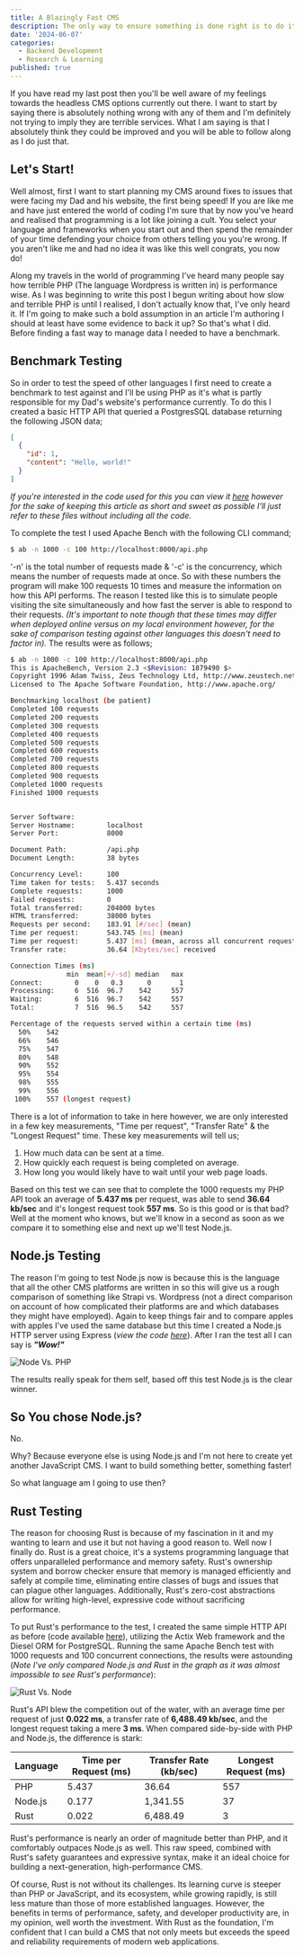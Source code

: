 ```yaml
---
title: A Blazingly Fast CMS
description: The only way to ensure something is done right is to do it yourself!
date: '2024-06-07'
categories:
  - Backend Development
  - Research & Learning
published: true
---
```


If you have read my last post then you'll be well aware of my feelings towards the headless CMS options currently out there. I want to start by saying there is absolutely nothing wrong with any of them and I'm definitely not trying to imply they are terrible services. What I am saying is that I absolutely think they could be improved and you will be able to follow along as I do just that.

## Let's Start!

Well almost, first I want to start planning my CMS around fixes to issues that were facing my Dad and his website, the first being speed! If you are like me and have just entered the world of coding I'm sure that by now you've heard and realised that programming is a lot like joining a cult. You select your language and frameworks when you start out and then spend the remainder of your time defending your choice from others telling you you're wrong. If you aren't like me and had no idea it was like this well congrats, you now do!

Along my travels in the world of programming I've heard many people say how terrible PHP (The language Wordpress is written in) is performance wise. As I was beginning to write this post I begun writing about how slow and terrible PHP is until I realised, I don't actually know that, I've only heard it. If I'm going to make such a bold assumption in an article I'm authoring I should at least have some evidence to back it up? So that's what I did. Before finding a fast way to manage data I needed to have a benchmark.

## Benchmark Testing

So in order to test the speed of other languages I first need to create a benchmark to test against and I'll be using PHP as it's what is partly responsible for my Dad's website's performance currently. To do this I created a basic HTTP API that queried a PostgresSQL database returning the following JSON data;
```json
[
  {
    "id": 1,
    "content": "Hello, world!"
  }
]
```

*If you're interested in the code used for this you can view it [here](https://github.com/JordanRobo/API_Speed_Tests) however for the sake of keeping this article as short and sweet as possible I'll just refer to these files without including all the code.*

To complete the test I used Apache Bench with the following CLI command;

```bash
$ ab -n 1000 -c 100 http://localhost:8000/api.php
```

'-n' is the total number of requests made & '-c' is the concurrency, which means the number of requests made at once. So with these numbers the program will make 100 requests 10 times and measure the information on how this API performs. The reason I tested like this is to simulate people visiting the site simultaneously and how fast the server is able to respond to their requests. *(It's important to note though that these times may differ when deployed online versus on my local environment however, for the sake of comparison testing against other languages this doesn't need to factor in).* The results were as follows;

```bash
$ ab -n 1000 -c 100 http://localhost:8000/api.php
This is ApacheBench, Version 2.3 <$Revision: 1879490 $>
Copyright 1996 Adam Twiss, Zeus Technology Ltd, http://www.zeustech.net/
Licensed to The Apache Software Foundation, http://www.apache.org/

Benchmarking localhost (be patient)
Completed 100 requests
Completed 200 requests
Completed 300 requests
Completed 400 requests
Completed 500 requests
Completed 600 requests
Completed 700 requests
Completed 800 requests
Completed 900 requests
Completed 1000 requests
Finished 1000 requests


Server Software:
Server Hostname:        localhost
Server Port:            8000

Document Path:          /api.php
Document Length:        38 bytes

Concurrency Level:      100
Time taken for tests:   5.437 seconds
Complete requests:      1000
Failed requests:        0
Total transferred:      204000 bytes
HTML transferred:       38000 bytes
Requests per second:    183.91 [#/sec] (mean)
Time per request:       543.745 [ms] (mean)
Time per request:       5.437 [ms] (mean, across all concurrent requests)
Transfer rate:          36.64 [Kbytes/sec] received

Connection Times (ms)
              min  mean[+/-sd] median   max
Connect:        0    0   0.3      0       1
Processing:     6  516  96.7    542     557
Waiting:        6  516  96.7    542     557
Total:          7  516  96.5    542     557

Percentage of the requests served within a certain time (ms)
  50%    542
  66%    546
  75%    547
  80%    548
  90%    552
  95%    554
  98%    555
  99%    556
 100%    557 (longest request)
```



There is a lot of information to take in here however, we are only interested in a few key measurements,  "Time per request", "Transfer Rate" & the "Longest Request" time.  These key measurements will tell us;

1. How much data can be sent at a time.
2. How quickly each request is being completed on average.
3. How long you would likely have to wait until your web page loads.

Based on this test we can see that to complete the 1000 requests my PHP API took an average of **5.437 ms** per request, was able to send **36.64 kb/sec** and it's longest request took **557 ms**. So is this good or is that bad? Well at the moment who knows, but we'll know in a second as soon as we compare it to something else and next up we'll test Node.js.

## Node.js Testing

The reason I'm going to test Node.js now is because this is the language that all the other CMS platforms are written in so this will give us a rough comparison of something like Strapi vs. Wordpress (not a direct comparison on account of how complicated their platforms are and which databases they might have employed). Again to keep things fair and to compare apples with apples I've used the same database but this time I created a Node.js HTTP server using Express (*view the code [here](https://github.com/JordanRobo/API_Speed_Tests/blob/main/Node/index.js)*). After I ran the test all I can say is ***"Wow!"***

![Node Vs. PHP](/images/node_vs_php.webp)

The results really speak for them self, based off this test Node.js is the clear winner.

## So You chose Node.js?

No.

Why? Because everyone else is using Node.js and I'm not here to create yet another JavaScript CMS. I want to build something better, something faster!

So what language am I going to use then?

## Rust Testing

The reason for choosing Rust is because of my fascination in it and my wanting to learn and use it but not having a good reason to. Well now I finally do. Rust is a great choice, it's a systems programming language that offers unparalleled performance and memory safety. Rust's ownership system and borrow checker ensure that memory is managed efficiently and safely at compile time, eliminating entire classes of bugs and issues that can plague other languages. Additionally, Rust's zero-cost abstractions allow for writing high-level, expressive code without sacrificing performance.

To put Rust's performance to the test, I created the same simple HTTP API as before (code available [here](https://github.com/JordanRobo/API_Speed_Tests/blob/main/Rust/src/main.rs)), utilizing the Actix Web framework and the Diesel ORM for PostgreSQL. Running the same Apache Bench test with 1000 requests and 100 concurrent connections, the results were astounding (*Note I've only compared Node.js and Rust in the graph as it was almost impossible to see Rust's performance*):

![Rust Vs. Node](/images/rust_vs_node.webp)

Rust's API blew the competition out of the water, with an average time per request of just **0.022 ms**, a transfer rate of **6,488.49 kb/sec**, and the longest request taking a mere **3 ms**. When compared side-by-side with PHP and Node.js, the difference is stark:

| Language | Time per Request (ms) | Transfer Rate (kb/sec) | Longest Request (ms) |
| -------- | --------------------- | ---------------------- | -------------------- |
| PHP      | 5.437                 | 36.64                  | 557                  |
| Node.js  | 0.177                 | 1,341.55               | 37                   |
| Rust     | 0.022                 | 6,488.49               | 3                    |

Rust's performance is nearly an order of magnitude better than PHP, and it comfortably outpaces Node.js as well. This raw speed, combined with Rust's safety guarantees and expressive syntax, make it an ideal choice for building a next-generation, high-performance CMS.

Of course, Rust is not without its challenges. Its learning curve is steeper than PHP or JavaScript, and its ecosystem, while growing rapidly, is still less mature than those of more established languages. However, the benefits in terms of performance, safety, and developer productivity are, in my opinion, well worth the investment. With Rust as the foundation, I'm confident that I can build a CMS that not only meets but exceeds the speed and reliability requirements of modern web applications.
